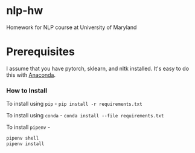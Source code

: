 # nlp-hw
Homework for NLP course at University of Maryland

Prerequisites
==================

I assume that you have pytorch, sklearn, and nltk installed.  It's easy to do this with [Anaconda](https://anaconda.org/pytorch/pytorch).

### How to Install

To install using `pip` - `pip install -r requirements.txt`

To install using `conda` - `conda install --file requirements.txt`

To install `pipenv` -

```bash
pipenv shell
pipenv install
```
